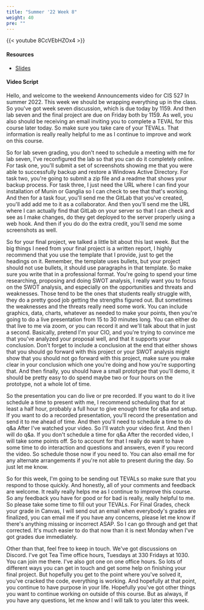```yaml
---
title: "Summer '22 Week 8"
weight: 40
pre: ""
---
```


{{< youtube 8CcVEbHZOx4 >}}

#### Resources

* <a href="slides" target="_blank">Slides</a>

#### Video Script

Hello, and welcome to the weekend Announcements video for CIS 527 In summer 2022. This week we should be wrapping everything up in the class. So you've got week seven discussion, which is due today by 1159. And then lab seven and the final project are due on Friday both by 1159. As well, you also should be receiving an email inviting you to complete a TEVAL for this course later today. So make sure you take care of your TEVALs. That information is really really helpful to me as I continue to improve and work on this course. 

So for lab seven grading, you don't need to schedule a meeting with me for lab seven, I've reconfigured the lab so that you can do it completely online. For task one, you'll submit a set of screenshots showing me that you were able to successfully backup and restore a Windows Active Directory. For task two, you're going to submit a zip file and a readme that shows your backup process. For task three, I just need the URL where I can find your installation of Munin or Ganglia so I can check to see that that's working. And then for a task four, you'll send me the GitLab that you've created, you'll add add me to it as a collaborator. And then you'll send me the URL where I can actually find that GitLab on your server so that I can check and see as I make changes, do they get deployed to the server properly using a web hook. And then if you do do the extra credit, you'll send me some screenshots as well. 

So for your final project, we talked a little bit about this last week. But the big things I need from your final project is a written report, I highly recommend that you use the template that I provide, just to get the headings on it. Remember, the template uses bullets, but your project should not use bullets, it should use paragraphs in that template. So make sure you write that in a professional format. You're going to spend your time researching, proposing and doing SWOT analysis, I really want you to focus on the SWOT analysis, and especially on the opportunities and threats and weaknesses. Those tend to be the ones that students really struggle with, they do a pretty good job getting the strengths figured out. But sometimes the weaknesses and the threats really need some work. You can include graphics, data, charts, whatever as needed to make your points, then you're going to do a live presentation from 15 to 30 minutes long. You can either do that live to me via zoom, or you can record it and we'll talk about that in just a second. Basically, pretend I'm your CIO, and you're trying to convince me that you've analyzed your proposal well, and that it supports your conclusion. Don't forget to include a conclusion at the end that either shows that you should go forward with this project or your SWOT analysis might show that you should not go forward with this project, make sure you make clear in your conclusion which one you're doing and how you're supporting that. And then finally, you should have a small prototype that you'll demo, it should be pretty easy to do spend maybe two or four hours on the prototype, not a whole lot of time. 

So the presentation you can do live or pre recorded. If you want to do it live schedule a time to present with me, I recommend scheduling that for at least a half hour, probably a full hour to give enough time for q&a and setup. If you want to do a recorded presentation, you'll record the presentation and send it to me ahead of time. And then you'll need to schedule a time to do q&a After I've watched your video. So I'll watch your video first. And then I will do q&a. If you don't schedule a time for q&a After the recorded video, I will take some points off. So to account for that I really do want to have some time to do interaction and questions and answers, even if you record the video. So schedule those now if you need to. You can also email me for any alternate arrangements if you're not able to present during the day. So just let me know. 

So for this week, I'm going to be sending out TEVALs so make sure that you respond to those quickly. And honestly, all of your comments and feedback are welcome. It really really helps me as I continue to improve this course. So any feedback you have for good or for bad is really, really helpful to me. So please take some time to fill out your TEVALs. For Final Grades, check your grade in Canvas, I will send out an email when everybody's grades are finalized, you can email me if you have any concerns, please let me know if there's anything missing or incorrect ASAP. So I can go through and get that corrected. It's much easier to do that now than it is next Monday when I've got grades due immediately. 

Other than that, feel free to keep in touch. We've got discussions on Discord. I've got Tea Time office hours, Tuesdays at 330 Fridays at 1030. You can join me there. I've also got one on one office hours. So lots of different ways you can get in touch and get some help on finishing your final project. But hopefully you get to the point where you've solved it, you've cracked the code, everything is working. And hopefully at that point, you continue to have purpose in your life. Hopefully you've got other things you want to continue working on outside of this course. But as always, if you have any questions, let me know and I will talk to you later this week.
